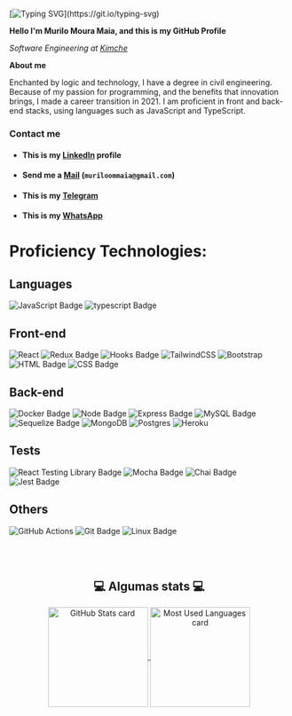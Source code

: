 [![Typing SVG](https://readme-typing-svg.herokuapp.com?color=%2336BCF7&size=30&center=true&vCenter=true&width=1000&lines=Welcome+to+my+profile!)](https://git.io/typing-svg)

**Hello I'm Murilo Moura Maia, and this is my GitHub Profile**

*Software Engineering at [Kimche](https://www.kimche.co/)*

**About me**

Enchanted by logic and technology, I have a degree in civil engineering. Because of my passion for programming, and the benefits that innovation brings, I made a career transition in 2021. I am proficient in front and back-end stacks, using languages such as JavaScript and TypeScript.

### Contact me
* #### This is my [LinkedIn](https://www.linkedin.com/in/murilommaia/) profile

* #### Send me a [Mail](mailto:muriloommaia@gmail.com) (`muriloommaia@gmail.com`)

* #### This is my [Telegram](https://t.me/MuriloMMaia)

* #### This is my [WhatsApp](https://wa.me/5491125848669)

# Proficiency Technologies:
## Languages
![JavaScript Badge](https://img.shields.io/badge/-JavaScript-FCC624?style=for-the-badge&logo=JavaScript&logoColor=323330)
![typescript Badge](https://img.shields.io/badge/Typescript-blue?style=for-the-badge&logo=typescript&logoColor=white)

## Front-end
![React](https://img.shields.io/badge/react-%2320232a.svg?style=for-the-badge&logo=react&logoColor=%2361DAFB)
![Redux Badge](https://img.shields.io/badge/-Redux-212121?style=for-the-badge&logo=Redux&logoColor=7548bb)
![Hooks Badge](https://img.shields.io/badge/-Hooks-%2320232a.svg?style=for-the-badge&logo=React&logoColor=%2361DAFB)
![TailwindCSS](https://img.shields.io/badge/tailwindcss-%2338B2AC.svg?style=for-the-badge&logo=tailwind-css&logoColor=white)
![Bootstrap](https://img.shields.io/badge/bootstrap-%23563D7C.svg?style=for-the-badge&logo=bootstrap&logoColor=white)
![HTML Badge](https://img.shields.io/badge/-HTML-E34F26?style=for-the-badge&logo=html5&logoColor=white)
![CSS Badge](https://img.shields.io/badge/-CSS-1572B6?style=for-the-badge&logo=css3&logoColor=white)
## Back-end

![Docker Badge](https://img.shields.io/badge/Docker-082135?style=for-the-badge&logo=Docker&logoColor=blue)
![Node Badge](https://img.shields.io/badge/-Node.js-339933?style=for-the-badge&logo=node.js&logoColor=white)
![Express Badge](https://img.shields.io/badge/-Express.js-green?style=for-the-badge&logo=Express&logoColor=black)
![MySQL Badge](https://img.shields.io/badge/-MySQL-4479A1?style=for-the-badge&logo=MySQL&logoColor=white)
![Sequelize Badge](https://img.shields.io/badge/-Sequelize-eeeeee?style=for-the-badge&logo=sequelize&logoColor=00b1ea)
![MongoDB](https://img.shields.io/badge/MongoDB-%234ea94b.svg?style=for-the-badge&logo=mongodb&logoColor=white)
![Postgres](https://img.shields.io/badge/postgres-%23316192.svg?style=for-the-badge&logo=postgresql&logoColor=white)
![Heroku](https://img.shields.io/badge/heroku-%23430098.svg?style=for-the-badge&logo=heroku&logoColor=white)
## Tests
![React Testing Library Badge](https://img.shields.io/badge/-RTL-%2320232a.svg?style=for-the-badge&logo=react&logoColor=%2361DAFB)
![Mocha Badge](https://img.shields.io/badge/Mocha-8a6343?style=for-the-badge&logo=mocha&logoColor=white)
![Chai Badge](https://img.shields.io/badge/Chai-f7e9c8?style=for-the-badge&logo=mocha&logoColor=a84d45)
![Jest Badge](https://img.shields.io/badge/-Jest-C21325?style=for-the-badge&logo=jest&logoColor=white)

## Others
![GitHub Actions](https://img.shields.io/badge/github%20actions-%232671E5.svg?style=for-the-badge&logo=githubactions&logoColor=white)
![Git Badge](https://img.shields.io/badge/-Git-F05032?style=for-the-badge&logo=git&logoColor=white)
![Linux Badge](https://img.shields.io/badge/-Linux-FCC624?style=for-the-badge&logo=Linux&logoColor=black)



</br></br>

<div align="center">
   <h2>💻 Algumas stats 💻 </h2>
   
  <a href="https://github.com/muriloommaia">
    <img
      alt="GitHub Stats card"
      align="center"
      height="180em"
      src="https://github-readme-stats.vercel.app/api?username=muriloommaia&count_private=true&custom_title=GitHub Stats&hide=issues&hide_rank=true&include_all_commits=true&show_icons=true&theme=react"
    />
  </a>
  <a href="https://github.com/muriloommaia">
    <img
      alt="Most Used Languages card"
      align="center"
      height="180em"
      src="https://github-readme-stats.vercel.app/api/top-langs/?username=muriloommaia&layout=compact&theme=react"
    />
  </a>
</div>

